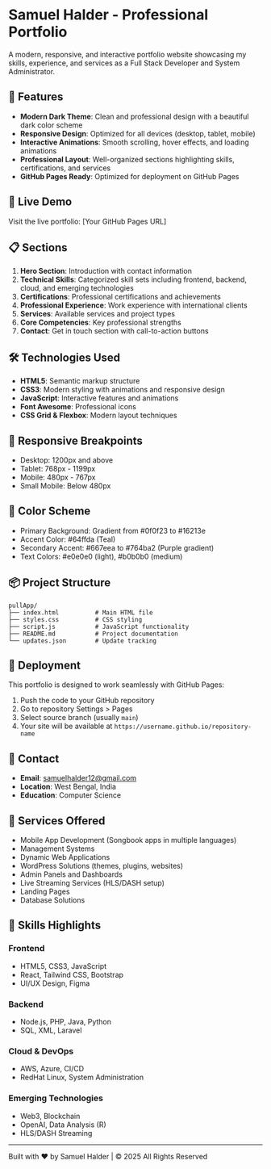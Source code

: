 # Samuel Halder - Professional Portfolio

A modern, responsive, and interactive portfolio website showcasing my skills, experience, and services as a Full Stack Developer and System Administrator.

## 🌟 Features

- **Modern Dark Theme**: Clean and professional design with a beautiful dark color scheme
- **Responsive Design**: Optimized for all devices (desktop, tablet, mobile)
- **Interactive Animations**: Smooth scrolling, hover effects, and loading animations
- **Professional Layout**: Well-organized sections highlighting skills, certifications, and services
- **GitHub Pages Ready**: Optimized for deployment on GitHub Pages

## 🚀 Live Demo

Visit the live portfolio: [Your GitHub Pages URL]

## 📋 Sections

1. **Hero Section**: Introduction with contact information
2. **Technical Skills**: Categorized skill sets including frontend, backend, cloud, and emerging technologies
3. **Certifications**: Professional certifications and achievements
4. **Professional Experience**: Work experience with international clients
5. **Services**: Available services and project types
6. **Core Competencies**: Key professional strengths
7. **Contact**: Get in touch section with call-to-action buttons

## 🛠️ Technologies Used

- **HTML5**: Semantic markup structure
- **CSS3**: Modern styling with animations and responsive design
- **JavaScript**: Interactive features and animations
- **Font Awesome**: Professional icons
- **CSS Grid & Flexbox**: Modern layout techniques

## 📱 Responsive Breakpoints

- Desktop: 1200px and above
- Tablet: 768px - 1199px
- Mobile: 480px - 767px
- Small Mobile: Below 480px

## 🎨 Color Scheme

- Primary Background: Gradient from #0f0f23 to #16213e
- Accent Color: #64ffda (Teal)
- Secondary Accent: #667eea to #764ba2 (Purple gradient)
- Text Colors: #e0e0e0 (light), #b0b0b0 (medium)

## 📦 Project Structure

```
pullApp/
├── index.html          # Main HTML file
├── styles.css          # CSS styling
├── script.js           # JavaScript functionality
├── README.md           # Project documentation
└── updates.json        # Update tracking
```

## 🚀 Deployment

This portfolio is designed to work seamlessly with GitHub Pages:

1. Push the code to your GitHub repository
2. Go to repository Settings > Pages
3. Select source branch (usually `main`)
4. Your site will be available at `https://username.github.io/repository-name`

## 📧 Contact

- **Email**: samuelhalder12@gmail.com
- **Location**: West Bengal, India
- **Education**: Computer Science

## 🎯 Services Offered

- Mobile App Development (Songbook apps in multiple languages)
- Management Systems
- Dynamic Web Applications
- WordPress Solutions (themes, plugins, websites)
- Admin Panels and Dashboards
- Live Streaming Services (HLS/DASH setup)
- Landing Pages
- Database Solutions

## 💼 Skills Highlights

### Frontend
- HTML5, CSS3, JavaScript
- React, Tailwind CSS, Bootstrap
- UI/UX Design, Figma

### Backend
- Node.js, PHP, Java, Python
- SQL, XML, Laravel

### Cloud & DevOps
- AWS, Azure, CI/CD
- RedHat Linux, System Administration

### Emerging Technologies
- Web3, Blockchain
- OpenAI, Data Analysis (R)
- HLS/DASH Streaming

---

Built with ❤️ by Samuel Halder | © 2025 All Rights Reserved